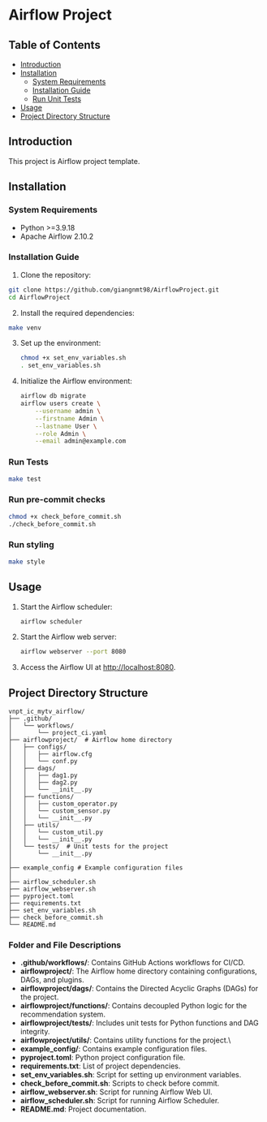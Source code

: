 
# Airflow Project

## Table of Contents

- [Introduction](#introduction)
- [Installation](#installation)
  - [System Requirements](#system-requirements)
  - [Installation Guide](#installation-guide)
  - [Run Unit Tests](#run-unit-tests)
- [Usage](#usage)
- [Project Directory Structure](#project-directory-structure)

## Introduction

This project is Airflow project template.

## Installation

### System Requirements

- Python >=3.9.18
- Apache Airflow 2.10.2

### Installation Guide

1. Clone the repository:

```bash
git clone https://github.com/giangnmt98/AirflowProject.git
cd AirflowProject
```

2. Install the required dependencies:

```bash
make venv
```
3. Set up the environment:

   ```bash
   chmod +x set_env_variables.sh
   . set_env_variables.sh
   ```

4. Initialize the Airflow environment:

   ```bash
   airflow db migrate
   airflow users create \
       --username admin \
       --firstname Admin \
       --lastname User \
       --role Admin \
       --email admin@example.com
   ```
### Run Tests
```bash
make test
```
### Run pre-commit checks
```bash
chmod +x check_before_commit.sh
./check_before_commit.sh
```

### Run styling
```bash
make style
```

## Usage

1. Start the Airflow scheduler:

   ```bash
   airflow scheduler
   ```

2. Start the Airflow web server:

   ```bash
   airflow webserver --port 8080
   ```

3. Access the Airflow UI at [http://localhost:8080](http://localhost:8080).

## Project Directory Structure

```
vnpt_ic_mytv_airflow/
├── .github/
│   └── workflows/
│       └── project_ci.yaml
├── airflowproject/  # Airflow home directory
│   ├── configs/
│   │   ├── airflow.cfg
│   │   └── conf.py
│   ├── dags/
│   │   ├── dag1.py
│   │   ├── dag2.py
│   │   └── __init__.py
│   ├── functions/
│   │   ├── custom_operator.py
│   │   └── custom_sensor.py
│   │   └── __init__.py
│   ├── utils/
│   │   └── custom_util.py
│   │   └── __init__.py
│   └── tests/  # Unit tests for the project
│       └── __init__.py
│
├── example_config # Example configuration files
│
├── airflow_scheduler.sh
├── airflow_webserver.sh
├── pyproject.toml
├── requirements.txt
├── set_env_variables.sh
├── check_before_commit.sh
└── README.md
```

### Folder and File Descriptions

- **.github/workflows/**: Contains GitHub Actions workflows for CI/CD.
- **airflowproject/**: The Airflow home directory containing configurations, DAGs, and plugins.
- **airflowproject/dags/**: Contains the Directed Acyclic Graphs (DAGs) for the project.
- **airflowproject/functions/**: Contains decoupled Python logic for the recommendation system.
- **airflowproject/tests/**: Includes unit tests for Python functions and DAG integrity.
- **airflowproject/utils/**: Contains utility functions for the project.\
- **example_config/**: Contains example configuration files.
- **pyproject.toml**: Python project configuration file.
- **requirements.txt**: List of project dependencies.
- **set_env_variables.sh**: Script for setting up environment variables.
- **check_before_commit.sh**: Scripts to check before commit.
- **airflow_webserver.sh**: Script for running Airflow Web UI.
- **airflow_scheduler.sh**: Script for running Airflow Scheduler.
- **README.md**: Project documentation.